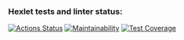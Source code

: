### Hexlet tests and linter status:
[![Actions Status](https://github.com/aitryhard/frontend-project-44/actions/workflows/hexlet-check.yml/badge.svg)](https://github.com/aitryhard/frontend-project-44/actions)
[![Maintainability](https://api.codeclimate.com/v1/badges/49a965cb017bdb6f383f/maintainability)](https://codeclimate.com/github/aitryhard/frontend-project-44/maintainability)
[![Test Coverage](https://api.codeclimate.com/v1/badges/49a965cb017bdb6f383f/test_coverage)](https://codeclimate.com/github/aitryhard/frontend-project-44/test_coverage)